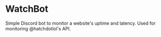 # WatchBot
Simple Discord bot to monitor a website's uptime and latency. Used for monitoring @hatchdotlol's API.
